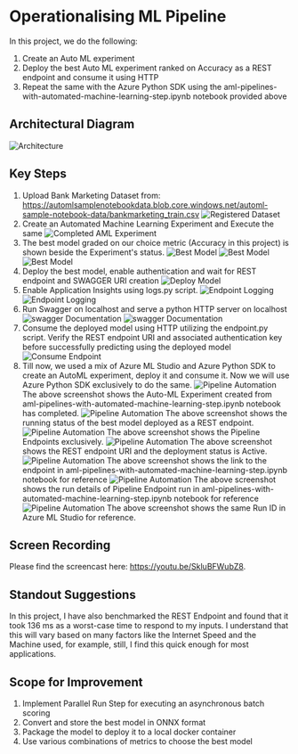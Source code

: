 # Operationalising ML Pipeline

In this project, we do the following:
1. Create an Auto ML experiment
2. Deploy the best Auto ML experiment ranked on Accuracy as a REST endpoint and consume it using HTTP
3. Repeat the same with the Azure Python SDK using the aml-pipelines-with-automated-machine-learning-step.ipynb notebook provided above

## Architectural Diagram
![Architecture](https://github.com/tmmsagheer/nd00333_AZMLND_C2/blob/master/starter_files/Images/Architecture.png)


## Key Steps
1. Upload Bank Marketing Dataset from: https://automlsamplenotebookdata.blob.core.windows.net/automl-sample-notebook-data/bankmarketing_train.csv
![Registered Dataset](https://github.com/tmmsagheer/nd00333_AZMLND_C2/blob/master/starter_files/Images/Registered_Datasets.png)
2. Create an Automated Machine Learning Experiment and Execute the same
![Completed AML Experiment](https://github.com/tmmsagheer/nd00333_AZMLND_C2/blob/master/starter_files/Images/Completed_AML.png)
3. The best model graded on our choice metric (Accuracy in this project) is shown beside the Experiment's status.
![Best Model](https://github.com/tmmsagheer/nd00333_AZMLND_C2/blob/master/starter_files/Images/Completed_AML2.png)
![Best Model](https://github.com/tmmsagheer/nd00333_AZMLND_C2/blob/master/starter_files/Images/BestRunModel2.png)
![Best Model](https://github.com/tmmsagheer/nd00333_AZMLND_C2/blob/master/starter_files/Images/BestRunModel.png)
4. Deploy the best model, enable authentication and wait for REST endpoint and SWAGGER URI creation
![Deploy Model](https://github.com/tmmsagheer/nd00333_AZMLND_C2/blob/master/starter_files/Images/DeployModel.png)
5. Enable Application Insights using logs.py script.
![Endpoint Logging](https://github.com/tmmsagheer/nd00333_AZMLND_C2/blob/master/starter_files/Images/logs1.png)
![Endpoint Logging](https://github.com/tmmsagheer/nd00333_AZMLND_C2/blob/master/starter_files/Images/logs2.png)
6. Run Swagger on localhost and serve a python HTTP server on localhost
![swagger Documentation](https://github.com/tmmsagheer/nd00333_AZMLND_C2/blob/master/starter_files/Images/swagger1.png)
![swagger Documentation](https://github.com/tmmsagheer/nd00333_AZMLND_C2/blob/master/starter_files/Images/swagger2.png)
7. Consume the deployed model using HTTP utilizing the endpoint.py script. Verify the REST endpoint URI and associated authentication key before successfully predicting using the deployed model
![Consume Endpoint](https://github.com/tmmsagheer/nd00333_AZMLND_C2/blob/master/starter_files/Images/endpoint.png)
8. Till now, we used a mix of Azure ML Studio and Azure Python SDK to create an AutoML experiment, deploy it and consume it. Now we will use Azure Python SDK exclusively to do the same.
![Pipeline Automation](https://github.com/tmmsagheer/nd00333_AZMLND_C2/blob/master/starter_files/Images/pipeline_2_1.png)
The above screenshot shows the Auto-ML Experiment created from aml-pipelines-with-automated-machine-learning-step.ipynb notebook has completed.
![Pipeline Automation](https://github.com/tmmsagheer/nd00333_AZMLND_C2/blob/master/starter_files/Images/pipeline_2_2.png)
The above screenshot shows the running status of the best model deployed as a REST endpoint.
![Pipeline Automation](https://github.com/tmmsagheer/nd00333_AZMLND_C2/blob/master/starter_files/Images/pipeline_2_3.png)
The above screenshot shows the Pipeline Endpoints exclusively.
![Pipeline Automation](https://github.com/tmmsagheer/nd00333_AZMLND_C2/blob/master/starter_files/Images/pipeline_2_4_zoomedIn1.png)
The above screenshot shows the REST endpoint URI and the deployment status is Active.
![Pipeline Automation](https://github.com/tmmsagheer/nd00333_AZMLND_C2/blob/master/starter_files/Images/pipeline_2_5.png)
The above screenshot shows the link to the endpoint in aml-pipelines-with-automated-machine-learning-step.ipynb notebook for reference
![Pipeline Automation](https://github.com/tmmsagheer/nd00333_AZMLND_C2/blob/master/starter_files/Images/pipeline_2_6.png)
The above screenshot shows the run details of Pipeline Endpoint run in aml-pipelines-with-automated-machine-learning-step.ipynb notebook for reference
![Pipeline Automation](https://github.com/tmmsagheer/nd00333_AZMLND_C2/blob/master/starter_files/Images/pipeline_2_7.png)
The above screenshot shows the same Run ID in Azure ML Studio for reference.

## Screen Recording
Please find the screencast here: https://youtu.be/SkluBFWubZ8.

## Standout Suggestions
In this project, I have also benchmarked the REST Endpoint and found that it took 136 ms as a worst-case time to respond to my inputs. I understand that this will vary based on many factors like the Internet Speed and the Machine used, for example, still, I find this quick enough for most applications.

## Scope for Improvement
1. Implement Parallel Run Step for executing an asynchronous batch scoring
2. Convert and store the best model in ONNX format
3. Package the model to deploy it to a local docker container
4. Use various combinations of metrics to choose the best model
